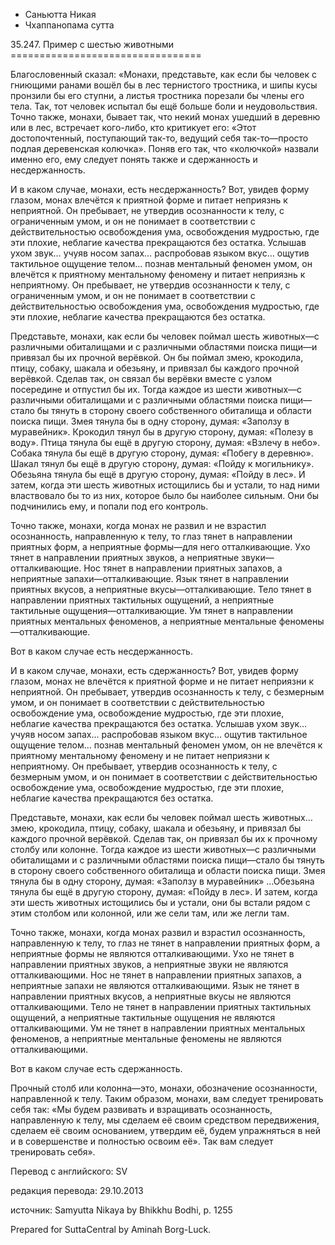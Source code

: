 









* Саньютта Никая
* Чхаппанопама сутта


35\.247\. Пример с шестью животными
\=\=\=\=\=\=\=\=\=\=\=\=\=\=\=\=\=\=\=\=\=\=\=\=\=\=\=\=\=\=\=\=\=



Благословенный сказал: «Монахи, представьте, как если бы человек с гниющими ранами вошёл бы в лес тернистого тростника, и шипы кусы пронзили бы его ступни, а листья тростника порезали бы члены его тела\. Так, тот человек испытал бы ещё больше боли и неудовольствия\. Точно также, монахи, бывает так, что некий монах ушедший в деревню или в лес, встречает кого\-либо, кто критикует его: «Этот достопочтенный, поступающий так\-то, ведущий себя так\-то—просто подлая деревенская колючка»\. Поняв его так, что «колючкой» назвали именно его, ему следует понять также и сдержанность и несдержанность\.


И в каком случае, монахи, есть несдержанность? Вот, увидев форму глазом, монах влечётся к приятной форме и питает неприязнь к неприятной\. Он пребывает, не утвердив осознанности к телу, с ограниченным умом, и он не понимает в соответствии с действительностью освобождения ума, освобождения мудростью, где эти плохие, неблагие качества прекращаются без остатка\. Услышав ухом звук… учуяв носом запах… распробовав языком вкус… ощутив тактильное ощущение телом… познав ментальный феномен умом, он влечётся к приятному ментальному феномену и питает неприязнь к неприятному\. Он пребывает, не утвердив осознанности к телу, с ограниченным умом, и он не понимает в соответствии с действительностью освобождения ума, освобождения мудростью, где эти плохие, неблагие качества прекращаются без остатка\.


Представьте, монахи, как если бы человек поймал шесть животных—с различными обиталищами и с различными областями поиска пищи—и привязал бы их прочной верёвкой\. Он бы поймал змею, крокодила, птицу, собаку, шакала и обезьяну, и привязал бы каждого прочной верёвкой\. Сделав так, он связал бы верёвки вместе с узлом посередине и отпустил бы их\. Тогда каждое из шести животных—с различными обиталищами и с различными областями поиска пищи—стало бы тянуть в сторону своего собственного обиталища и области поиска пищи\. Змея тянула бы в одну сторону, думая: «Заползу в муравейник»\. Крокодил тянул бы в другую сторону, думая: «Полезу в воду»\. Птица тянула бы ещё в другую сторону, думая: «Взлечу в небо»\. Собака тянула бы ещё в другую сторону, думая: «Побегу в деревню»\. Шакал тянул бы ещё в другую сторону, думая: «Пойду к могильнику»\. Обезьяна тянула бы ещё в другую сторону, думая: «Пойду в лес»\. И затем, когда эти шесть животных истощились бы и устали, то над ними властвовало бы то из них, которое было бы наиболее сильным\. Они бы подчинились ему, и попали под его контроль\.


Точно также, монахи, когда монах не развил и не взрастил осознанность, направленную к телу, то глаз тянет в направлении приятных форм, а неприятные формы—для него отталкивающие\. Ухо тянет в направлении приятных звуков, а неприятные звуки—отталкивающие\. Нос тянет в направлении приятных запахов, а неприятные запахи—отталкивающие\. Язык тянет в направлении приятных вкусов, а неприятные вкусы—отталкивающие\. Тело тянет в направлении приятных тактильных ощущений, а неприятные тактильные ощущения—отталкивающие\. Ум тянет в направлении приятных ментальных феноменов, а неприятные ментальные феномены—отталкивающие\.


Вот в каком случае есть несдержанность\.


И в каком случае, монахи, есть сдержанность? Вот, увидев форму глазом, монах не влечётся к приятной форме и не питает неприязни к неприятной\. Он пребывает, утвердив осознанность к телу, с безмерным умом, и он понимает в соответствии с действительностью освобождение ума, освобождение мудростью, где эти плохие, неблагие качества прекращаются без остатка\. Услышав ухом звук… учуяв носом запах… распробовав языком вкус… ощутив тактильное ощущение телом… познав ментальный феномен умом, он не влечётся к приятному ментальному феномену и не питает неприязни к неприятному\. Он пребывает, утвердив осознанность к телу, с безмерным умом, и он понимает в соответствии с действительностью освобождение ума, освобождение мудростью, где эти плохие, неблагие качества прекращаются без остатка\.


Представьте, монахи, как если бы человек поймал шесть животных… змею, крокодила, птицу, собаку, шакала и обезьяну, и привязал бы каждого прочной верёвкой\. Сделав так, он привязал бы их к прочному столбу или колонне\. Тогда каждое из шести животных—с различными обиталищами и с различными областями поиска пищи—стало бы тянуть в сторону своего собственного обиталища и области поиска пищи\. Змея тянула бы в одну сторону, думая: «Заползу в муравейник» …Обезьяна тянула бы ещё в другую сторону, думая: «Пойду в лес»\. И затем, когда эти шесть животных истощились бы и устали, они бы встали рядом с этим столбом или колонной, или же сели там, или же легли там\.


Точно также, монахи, когда монах развил и взрастил осознанность, направленную к телу, то глаз не тянет в направлении приятных форм, а неприятные формы не являются отталкивающими\. Ухо не тянет в направлении приятных звуков, а неприятные звуки не являются отталкивающими\. Нос не тянет в направлении приятных запахов, а неприятные запахи не являются отталкивающими\. Язык не тянет в направлении приятных вкусов, а неприятные вкусы не являются отталкивающими\. Тело не тянет в направлении приятных тактильных ощущений, а неприятные тактильные ощущения не являются отталкивающими\. Ум не тянет в направлении приятных ментальных феноменов, а неприятные ментальные феномены не являются отталкивающими\.


Вот в каком случае есть сдержанность\.


Прочный столб или колонна—это, монахи, обозначение осознанности, направленной к телу\. Таким образом, монахи, вам следует тренировать себя так: «Мы будем развивать и взращивать осознанность, направленную к телу, мы сделаем её своим средством передвижения, сделаем её своим основанием, утвердим её, будем упражняться в ней и в совершенстве и полностью освоим её»\. Так вам следует тренировать себя»\.



Перевод с английского: SV


редакция перевода: 29\.10\.2013


источник: Samyutta Nikaya by Bhikkhu Bodhi, p\. 1255


Prepared for SuttaCentral by Aminah Borg\-Luck\.






